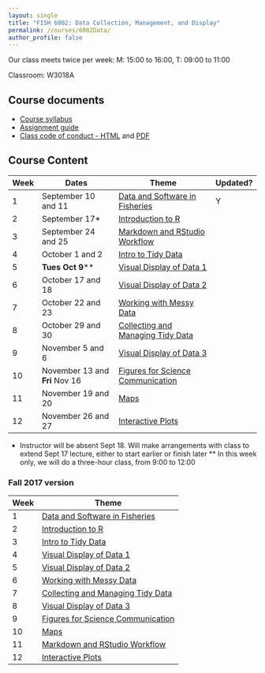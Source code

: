```yaml
---
layout: single
title: "FISH 6002: Data Collection, Management, and Display"
permalink: /courses/6002Data/
author_profile: false
---
```


Our class meets twice per week:
M: 15:00 to 16:00, T: 09:00 to 11:00

Classroom: W3018A

## Course documents 
- [Course syllabus](/courses/6002Data/6002Syllabus/)
- [Assignment guide](/courses/6002Data/6002Assignmentguide/) 
- [Class code of conduct - HTML](/courses/coursesCodeofConduct/) and [PDF](/assets/images/FISHCodeofConduct.pdf)

## Course Content

| **Week**  | **Dates**  | **Theme**  |  **Updated?** | 
|-----------|------------|-------------|-------|
| 1         | September 10 and 11  | [Data and Software in Fisheries](/courses/6002Data/6002Week1/)| Y |
|2| September 17* | [Introduction to R](/courses/6002Data/6002Week2/) |
|3| September 24 and 25 | [Markdown and RStudio Workflow](/courses/6002Data/6002Week11) |
|4| October 1 and 2 | [Intro to Tidy Data](/courses/6002Data/6002Week3/) |
|5| **Tues Oct 9**** | [Visual Display of Data 1](/courses/6002Data/6002Week4/) |
|6| October 17 and 18 | [Visual Display of Data 2](/courses/6002Data/6002Week5/) |
|7| October 22 and 23 | [Working with Messy Data](/courses/6002Data/6002Week6) |
|8| October 29 and 30 | [Collecting and Managing Tidy Data](/courses/6002Data/6002Week7) |
|9| November 5 and 6| [Visual Display of Data 3](/courses/6002Data/6002Week8) |
|10| November 13 and **Fri** Nov 16| [Figures for Science Communication](/courses/6002Data/6002Week9) |
|11| November 19 and 20  | [Maps](/courses/6002Data/6002Week10) |
|12| November 26 and 27| [Interactive Plots](/courses/6002Data/6002Week12) |

* Instructor will be absent Sept 18. Will make arrangements with class to extend Sept 17 lecture, either to start earlier or finish later
** In this week only, we will do a three-hour class, from 9:00 to 12:00

### Fall 2017 version
| **Week**  |  **Theme**  |
|-----------------------|-------|
| 1           | [Data and Software in Fisheries](/courses/6002Data/6002Week1/)|
|2| [Introduction to R](/courses/6002Data/6002Week2/) |
|3| [Intro to Tidy Data](/courses/6002Data/6002Week3/) |
|4|  [Visual Display of Data 1](/courses/6002Data/6002Week4/) |
|5| [Visual Display of Data 2](/courses/6002Data/6002Week5/) |
|6| [Working with Messy Data](/courses/6002Data/6002Week6) |
|7|  [Collecting and Managing Tidy Data](/courses/6002Data/6002Week7) |
|8|  [Visual Display of Data 3](/courses/6002Data/6002Week8) |
|9| [Figures for Science Communication](/courses/6002Data/6002Week9) |
|10| [Maps](/courses/6002Data/6002Week10) |
|11| [Markdown and RStudio Workflow](/courses/6002Data/6002Week11) |
|12|  [Interactive Plots](/courses/6002Data/6002Week12) |

